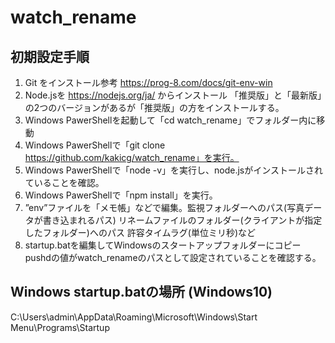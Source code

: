 # watch_rename

## 初期設定手順
1. Git をインストール参考 https://prog-8.com/docs/git-env-win
2. Node.jsを https://nodejs.org/ja/ からインストール 「推奨版」と「最新版」の2つのバージョンがあるが「推奨版」の方をインストールする。
3. Windows PawerShellを起動して「cd watch_rename」でフォルダー内に移動
4. Windows PawerShellで「git clone https://github.com/kakicg/watch_rename」を実行。
5. Windows PawerShellで「node -v」を実行し、node.jsがインストールされていることを確認。
6. Windows PawerShellで「npm install」を実行。
7. ”env”ファイルを「メモ帳」などで編集。監視フォルダーへのパス(写真データが書き込まれるパス) リネームファイルのフォルダー(クライアントが指定したフォルダー)へのパス 許容タイムラグ(単位ミリ秒)など
8. startup.batを編集してWindowsのスタートアップフォルダーにコピー pushdの値がwatch_renameのパスとして設定されていることを確認する。

## Windows startup.batの場所 (Windows10)
C:\Users\admin\AppData\Roaming\Microsoft\Windows\Start Menu\Programs\Startup
